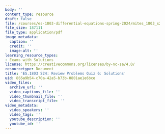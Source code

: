 ```yaml
---
body: ''
content_type: resource
draft: false
file: /courses/es-1803-differential-equations-spring-2024/mites_1803_s24_practice-quiz6-qa.pdf
file_size: 187111
file_type: application/pdf
image_metadata:
  caption: ''
  credit: ''
  image-alt: ''
learning_resource_types:
- Exams with Solutions
license: https://creativecommons.org/licenses/by-nc-sa/4.0/
resourcetype: Document
title: 'ES.1803 S24: Review Problems Quiz 6: Solutions'
uid: 865a9b54-c70a-42a5-b73b-0801ae1e6bce
video_files:
  archive_url: ''
  video_captions_file: ''
  video_thumbnail_file: ''
  video_transcript_file: ''
video_metadata:
  video_speakers: ''
  video_tags: ''
  youtube_description: ''
  youtube_id: ''
---
```

